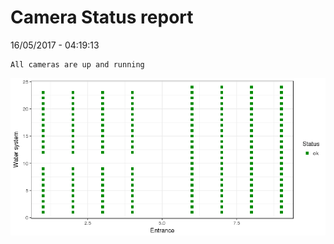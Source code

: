 Camera Status report
================
16/05/2017 - 04:19:13

    All cameras are up and running

![](camreport_files/figure-markdown_github/unnamed-chunk-2-1.png)

